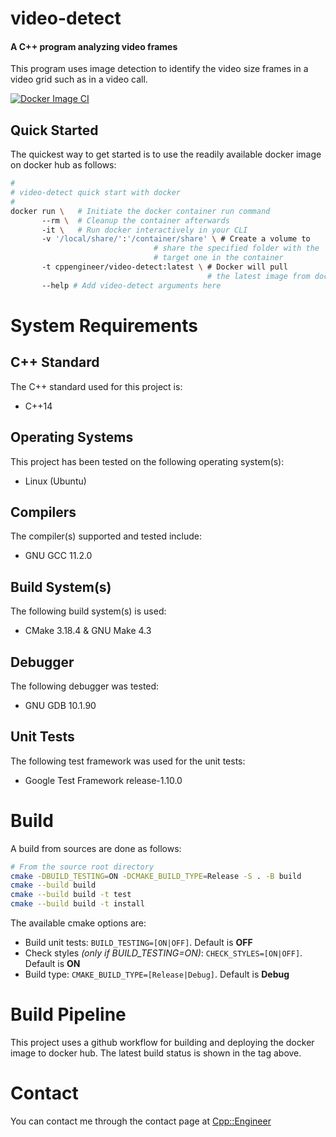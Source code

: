 # video-detect
#### A C++ program analyzing video frames
This program uses image detection to identify the video size frames in a video grid such as in a video call.

[![Docker Image CI](https://github.com/cppengineer/video-detect/actions/workflows/docker-image.yml/badge.svg)](https://github.com/cppengineer/video-detect/actions/workflows/docker-image.yml)

## Quick Started
The quickest way to get started is to use the readily available docker image on docker hub as follows:
```sh
#
# video-detect quick start with docker
#
docker run \   # Initiate the docker container run command
       --rm \  # Cleanup the container afterwards
       -it \   # Run docker interactively in your CLI
       -v '/local/share/':'/container/share' \ # Create a volume to 
                                # share the specified folder with the
                                # target one in the container
       -t cppengineer/video-detect:latest \ # Docker will pull 
                                            # the latest image from docker hub
       --help # Add video-detect arguments here
```

# System Requirements

## C++ Standard
The C++ standard used for this project is:
+ C++14

## Operating Systems
This project has been tested on the following operating system(s):
+ Linux (Ubuntu)

## Compilers
The compiler(s) supported and tested include:
+ GNU GCC 11.2.0

## Build System(s)
The following build system(s) is used:
+ CMake 3.18.4 & GNU Make 4.3

## Debugger
The following debugger was tested:
+ GNU GDB 10.1.90

## Unit Tests
The following test framework was used for the unit tests:
+ Google Test Framework release-1.10.0

# Build
A build from sources are done as follows:
```sh
# From the source root directory
cmake -DBUILD_TESTING=ON -DCMAKE_BUILD_TYPE=Release -S . -B build
cmake --build build
cmake --build build -t test
cmake --build build -t install
```
The available cmake options are:
+ Build unit tests: `BUILD_TESTING=[ON|OFF]`. Default is **OFF**
+ Check styles *(only if BUILD_TESTING=ON)*: `CHECK_STYLES=[ON|OFF]`. Default is **ON**
+ Build type: `CMAKE_BUILD_TYPE=[Release|Debug]`. Default is **Debug**

# Build Pipeline
This project uses a github workflow for building and deploying the docker image to docker hub. The latest build status is shown in the tag above.


# Contact
You can contact me through the contact page at [Cpp::Engineer](https://cppengineer.com)

